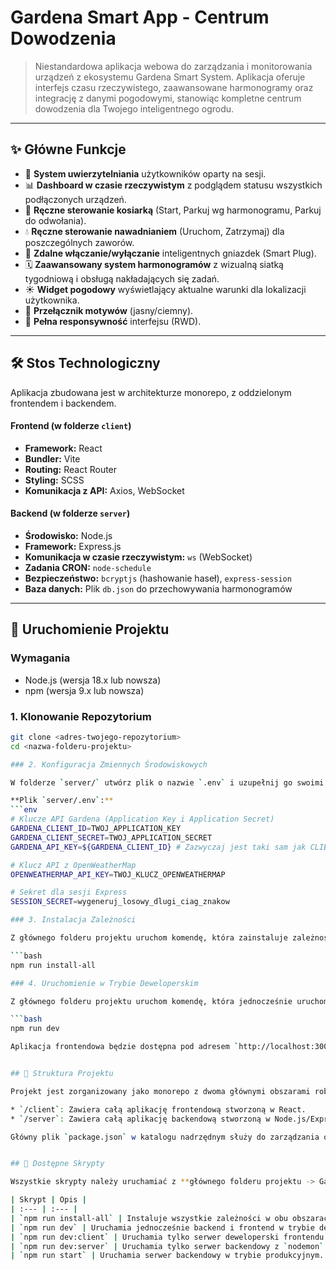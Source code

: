 # Gardena Smart App - Centrum Dowodzenia

> Niestandardowa aplikacja webowa do zarządzania i monitorowania urządzeń z ekosystemu Gardena Smart System. Aplikacja oferuje interfejs czasu rzeczywistego, zaawansowane harmonogramy oraz integrację z danymi pogodowymi, stanowiąc kompletne centrum dowodzenia dla Twojego inteligentnego ogrodu.

---
## ✨ Główne Funkcje

* 🔐 **System uwierzytelniania** użytkowników oparty na sesji.
* 📊 **Dashboard w czasie rzeczywistym** z podglądem statusu wszystkich podłączonych urządzeń.
* 🤖 **Ręczne sterowanie kosiarką** (Start, Parkuj wg harmonogramu, Parkuj do odwołania).
* 💧 **Ręczne sterowanie nawadnianiem** (Uruchom, Zatrzymaj) dla poszczególnych zaworów.
* 🔌 **Zdalne włączanie/wyłączanie** inteligentnych gniazdek (Smart Plug).
* 🗓️ **Zaawansowany system harmonogramów** z wizualną siatką tygodniową i obsługą nakładających się zadań.
* ☀️ **Widget pogodowy** wyświetlający aktualne warunki dla lokalizacji użytkownika.
* 🎨 **Przełącznik motywów** (jasny/ciemny).
* 📱 **Pełna responsywność** interfejsu (RWD).

---
## 🛠️ Stos Technologiczny

Aplikacja zbudowana jest w architekturze monorepo, z oddzielonym frontendem i backendem.

#### **Frontend (w folderze `client`)**
* **Framework:** React
* **Bundler:** Vite
* **Routing:** React Router
* **Styling:** SCSS
* **Komunikacja z API:** Axios, WebSocket

#### **Backend (w folderze `server`)**
* **Środowisko:** Node.js
* **Framework:** Express.js
* **Komunikacja w czasie rzeczywistym:** `ws` (WebSocket)
* **Zadania CRON:** `node-schedule`
* **Bezpieczeństwo:** `bcryptjs` (hashowanie haseł), `express-session`
* **Baza danych:** Plik `db.json` do przechowywania harmonogramów

---
## 🚀 Uruchomienie Projektu

### Wymagania

* Node.js (wersja 18.x lub nowsza)
* npm (wersja 9.x lub nowsza)

### 1. Klonowanie Repozytorium

```bash
git clone <adres-twojego-repozytorium>
cd <nazwa-folderu-projektu>

### 2. Konfiguracja Zmiennych Środowiskowych

W folderze `server/` utwórz plik o nazwie `.env` i uzupełnij go swoimi kluczami API.

**Plik `server/.env`:**
```env
# Klucze API Gardena (Application Key i Application Secret)
GARDENA_CLIENT_ID=TWOJ_APPLICATION_KEY
GARDENA_CLIENT_SECRET=TWOJ_APPLICATION_SECRET
GARDENA_API_KEY=${GARDENA_CLIENT_ID} # Zazwyczaj jest taki sam jak CLIENT_ID

# Klucz API z OpenWeatherMap
OPENWEATHERMAP_API_KEY=TWOJ_KLUCZ_OPENWEATHERMAP

# Sekret dla sesji Express
SESSION_SECRET=wygeneruj_losowy_dlugi_ciag_znakow

### 3. Instalacja Zależności

Z głównego folderu projektu uruchom komendę, która zainstaluje zależności dla frontendu i backendu:

```bash
npm run install-all

### 4. Uruchomienie w Trybie Deweloperskim

Z głównego folderu projektu uruchom komendę, która jednocześnie uruchomi serwer backendowy (na porcie 3001) i serwer deweloperski Vite (na porcie 3000 lub innym wolnym/wybranym przez Ciebie):

```bash
npm run dev

Aplikacja frontendowa będzie dostępna pod adresem `http://localhost:3000` (lub innym wskazanym w terminalu - do ustawienia w vite.config.js).


## 📂 Struktura Projektu

Projekt jest zorganizowany jako monorepo z dwoma głównymi obszarami roboczymi:

* `/client`: Zawiera całą aplikację frontendową stworzoną w React.
* `/server`: Zawiera całą aplikację backendową stworzoną w Node.js/Express.

Główny plik `package.json` w katalogu nadrzędnym służy do zarządzania oboma projektami.


## 📜 Dostępne Skrypty

Wszystkie skrypty należy uruchamiać z **głównego folderu projektu -> Gardena Smart System**.

| Skrypt | Opis |
| :--- | :--- |
| `npm run install-all` | Instaluje wszystkie zależności w obu obszarach (`client` i `server`). |
| `npm run dev` | Uruchamia jednocześnie backend i frontend w trybie deweloperskim. |
| `npm run dev:client` | Uruchamia tylko serwer deweloperski frontendu (Vite). |
| `npm run dev:server` | Uruchamia tylko serwer backendowy z `nodemon`. |
| `npm run start` | Uruchamia serwer backendowy w trybie produkcyjnym. |
